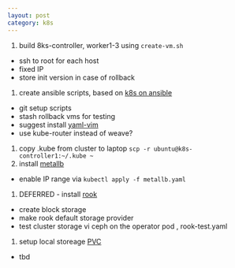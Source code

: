 ```yaml
---
layout: post
category: k8s
---
```


1. build 8ks-controller, worker1-3 using `create-vm.sh`
  * ssh to root for each host
  * fixed IP 
  * store init version in case of rollback
1. create ansible scripts, based on [k8s on ansible](https://www.digitalocean.com/community/tutorials/how-to-create-a-kubernetes-1-10-cluster-using-kubeadm-on-centos-7)
  * git setup scripts 
  * stash rollback vms for testing
  * suggest install [yaml-vim](https://lornajane.net/posts/2018/vim-settings-for-working-with-yaml)
  * use kube-router instead of weave?
1. copy .kube from cluster to laptop `scp -r ubuntu@k8s-controller1:~/.kube ~`
1. install [metallb](https://metallb.universe.tf/installation/)
  * enable IP range via `kubectl apply -f metallb.yaml`
1. DEFERRED - install [rook](https://earlruby.org/2018/12/using-rook-ceph-for-persistent-storage-on-kubernetes/)
  * create block storage 
  * make rook default storage provider
  * test cluster storage vi ceph on the operator pod , rook-test.yaml
1. setup local storeage [PVC](https://www.weave.works/blog/kubernetes-faq-configure-storage-for-bare-metal-cluster)
  * tbd
